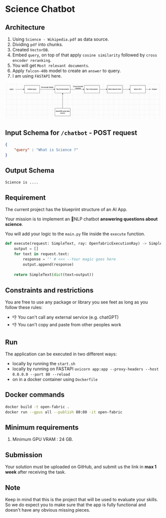 # Science Chatbot

## Architecture

1. Using `Science - Wikipedia.pdf` as data source.
2. Dividing `pdf` into chunks.
3. Created `VectorDB`.
4. Embed `query`, on top of that apply `cosine similarity` followed by `cross encoder reranking`.
5. You will get `Most relevant documents`.
6. Apply `falcon-40b` model to create an `answer` to query. 
7. I am using `FASTAPI` here.

![alt text](open-fabric.drawio.png "Title")


## Input Schema for `/chatbot` - POST request

```json
{
    "query" : "What is Science ?"
}
```

## Output Schema
```text
Science is ....
```

## Requirement
The current project has the blueprint structure of an AI App. 

Your mission is to implement an 💬NLP chatbot **answering questions about science**. 

You will add your logic to the `main.py` file inside the `execute` function. 
```python
def execute(request: SimpleText, ray: OpenfabricExecutionRay) -> SimpleText:
    output = []
    for text in request.text:        
        response = '' # <<< --Your magic goes here
        output.append(response)

    return SimpleText(dict(text=output))
```
## Constraints and restrictions
You are free to use any package or library you see feet as long as you follow these rules:
* 👎 You can't call any external service (e.g. chatGPT) 
* 👎 You can't copy and paste from other peoples work 

## Run
The application can be executed in two different ways:
* locally by running the `start.sh` 
* locally by running on FASTAPI `uvicorn app:app --proxy-headers --host 0.0.0.0 --port 80 --reload` 
* on in a docker container using `Dockerfile` 

## Docker commands
```bash
docker build -t open-fabric .
docker run --gpus all --publish 80:80 -it open-fabric
```

## Minimum requirements

1. Minimum GPU VRAM : 24 GB.

## Submission
Your solution must be uploaded on GitHub, and submit us the link in **max 1 week** after receiving the task.

## Note
Keep in mind that this is the project that will be used to evaluate your skills.
So we do expect you to make sure that the app is fully functional and doesn't have any obvious missing pieces.